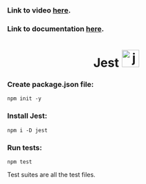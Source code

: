 ### Link to video <a href="https://www.youtube.com/watch?v=7r4xVDI2vho">here<a/>.
### Link to documentation <a href="https://jestjs.io/">here<a/>.

<h1 align="center">
  Jest
  <a href="https://jestjs.io" target="_blank" rel="noreferrer"> <img src="https://www.vectorlogo.zone/logos/jestjsio/jestjsio-icon.svg" alt="jest" width="40" height="40"/> </a>
</h1>

### Create package.json file:
```
npm init -y
```

### Install Jest:
```
npm i -D jest
```

### Run tests:
```
npm test
```

Test suites are all the test files.
